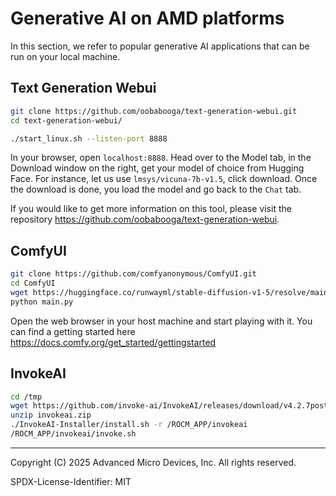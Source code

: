 # Generative AI on AMD platforms

In this section, we refer to popular generative AI applications that can be run on your local machine.

## Text Generation Webui

```sh
git clone https://github.com/oobabooga/text-generation-webui.git
cd text-generation-webui/

./start_linux.sh --listen-port 8888
```

In your browser, open `localhost:8888`. Head over to the Model tab, in the Download window on the right, get your model of choice from Hugging Face. For instance, let us use `lmsys/vicuna-7b-v1.5`, click download. Once the download is done, you load the model and go back to the `Chat` tab.

If you would like to get more information on this tool, please visit the repository https://github.com/oobabooga/text-generation-webui.

## ComfyUI

```sh
git clone https://github.com/comfyanonymous/ComfyUI.git
cd ComfyUI
wget https://huggingface.co/runwayml/stable-diffusion-v1-5/resolve/main/v1-5-pruned-emaonly.ckpt -O models/checkpoints/v1-5-pruned-emaonly.ckpt # download checkpoint
python main.py
```

Open the web browser in your host machine and start playing with it. You can find a getting started here https://docs.comfy.org/get_started/gettingstarted

## InvokeAI

```sh
cd /tmp
wget https://github.com/invoke-ai/InvokeAI/releases/download/v4.2.7post1/InvokeAI-installer-v4.2.7post1.zip -O invokeai.zip
unzip invokeai.zip
./InvokeAI-Installer/install.sh -r /ROCM_APP/invokeai
/ROCM_APP/invokeai/invoke.sh
```

<!--
## AUTOMATIC1111/stable-diffusion-webui

Lots of problems

https://github.com/lshqqytiger/stable-diffusion-webui-amdgpu.git

```sh
git clone https://github.com/AUTOMATIC1111/stable-diffusion-webui
cd stable-diffusion-webui

# activate venv

REQS_FILE='requirements.txt' python launch.py --precision full --no-half
```

https://github.com/AUTOMATIC1111/stable-diffusion-webui/wiki/Install-and-Run-on-AMD-GPUs#running-inside-docker

https://github.com/AUTOMATIC1111/stable-diffusion-webui/wiki/Install-and-Run-on-AMD-GPUs#setup-venv-environment

https://stackoverflow.com/questions/74289972/cannot-import-name-rank-zero-only-from-pytorch-lightning-utilities-distribute
-->

----------
Copyright (C) 2025 Advanced Micro Devices, Inc. All rights reserved.

SPDX-License-Identifier: MIT